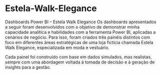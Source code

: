 # Estela-Walk-Elegance
Dashboards Power BI – Estela Walk Elegance
Os dashboards apresentados a seguir foram desenvolvidos com o objetivo de demonstrar minha capacidade analítica e habilidades com a ferramenta Power BI, aplicadas a cenários de negócio. 
Para isso, foram criados três painéis distintos com foco em diferentes áreas estratégicas de uma loja fictícia chamada Estela Walk Elegance, especializada em moda e vestuário.

Cada painel foi construído com base em dados simulados, mas realistas, sempre com uma abordagem voltada à tomada de decisão e à geração de insights para a gestão. 
